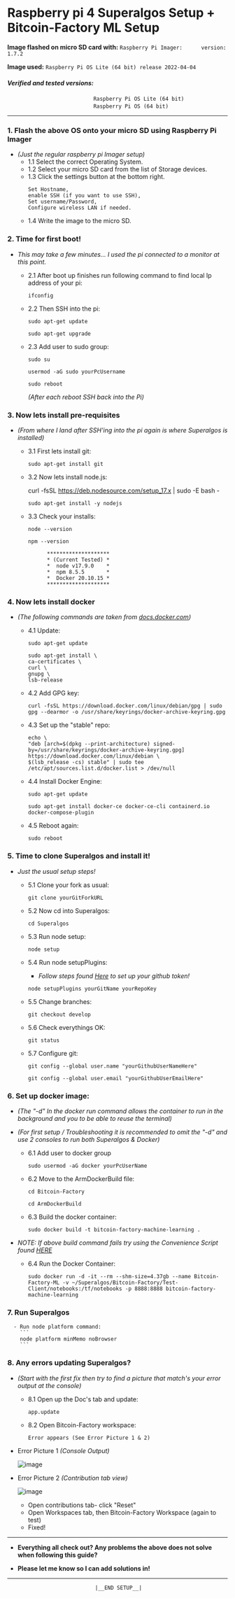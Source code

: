 # __Raspberry pi 4 Superalgos Setup + Bitcoin-Factory ML Setup__
	
**Image flashed on micro SD card with:** `Raspberry Pi Imager:      version: 1.7.2`


**Image used:** `Raspberry Pi OS Lite (64 bit) release 2022-04-04`

#### _Verified and tested versions:_ <br> 
&nbsp;   &nbsp;   &nbsp;   &nbsp;   &nbsp; &nbsp;   &nbsp;   &nbsp;   &nbsp;   &nbsp;  &nbsp;   &nbsp;   &nbsp;   &nbsp;   &nbsp;  &nbsp;   &nbsp;   &nbsp;   &nbsp;   &nbsp;  &nbsp;   &nbsp;   &nbsp;   &nbsp;   &nbsp;
`Raspberry Pi OS Lite (64 bit)`<br>
&nbsp;   &nbsp;   &nbsp;  &nbsp;   &nbsp; &nbsp;   &nbsp;   &nbsp;   &nbsp;   &nbsp;  &nbsp;   &nbsp;   &nbsp;   &nbsp;   &nbsp;  &nbsp;   &nbsp;   &nbsp;   &nbsp;   &nbsp;  &nbsp;   &nbsp;   &nbsp;   &nbsp;  &nbsp;
`Raspberry Pi OS (64 bit)`

***

### __1. Flash the above OS onto your micro SD using Raspberry Pi Imager__
  - _(Just the regular raspberry pi Imager setup)_
    - 1.1 Select the correct Operating System.
    - 1.2 Select your micro SD card from the list of Storage devices.
    - 1.3 Click the settings button at the bottom right.
    	```
	  Set Hostname,
	  enable SSH (if you want to use SSH),
	  Set username/Password,
	  Configure wireless LAN if needed.
	  
     - 1.4 Write the image to the micro SD.



### __2.  Time for first boot!__	 
- _This may take a few minutes... I used the pi connected to a monitor at this point._        

    - 2.1 After boot up finishes run following command to find local Ip address of your pi:
    	  
          ifconfig
	  

    - 2.2 Then SSH into the pi:

	   ```     	   
	   sudo apt-get update
	   ```
	   ``` 
	   sudo apt-get upgrade
	   ```	   
		
     - 2.3 Add user to sudo group: 
 
     	    
           sudo su
	   ```
	   usermod -aG sudo yourPcUsername
	   ```
           sudo reboot


       _(After each reboot SSH back into the Pi)_   
       

                                    

### __3.  Now lets install pre-requisites__

  - _(From where I land after SSH'ing into the pi again is where Superalgos is installed)_

      - 3.1 First lets install git:
      
            sudo apt-get install git



       - 3.2 Now lets install node.js:
       	     
	     curl -fsSL https://deb.nodesource.com/setup_17.x | sudo -E bash -
	     ```
	     sudo apt-get install -y nodejs
	     ```


       - 3.3 Check your installs:
 	     ```
 	     node --version
	     ```
	     ```
	     npm --version
	     ```


                   ********************
				   * (Current Tested) *
				   *  node v17.9.0    *
				   *  npm 8.5.5       *  
				   *  Docker 20.10.15 *
                   ******************** 
        


### __4. Now lets install docker__
  - _(The following commands are taken from [docs.docker.com](https://docs.docker.com/engine/install/debian/#installation-methods))_

	- 4.1 Update:
 	     ```
	     sudo apt-get update
	     ```
	     ```
	     sudo apt-get install \
	     ca-certificates \
	     curl \
	     gnupg \
	     lsb-release
	     ```

	- 4.2 Add GPG key:
 	     ```
	     curl -fsSL https://download.docker.com/linux/debian/gpg | sudo gpg --dearmor -o /usr/share/keyrings/docker-archive-keyring.gpg
	     ```


	 - 4.3 Set up the "stable" repo:
 	     ```
	     echo \
	     "deb [arch=$(dpkg --print-architecture) signed-by=/usr/share/keyrings/docker-archive-keyring.gpg] https://download.docker.com/linux/debian \
	     $(lsb_release -cs) stable" | sudo tee /etc/apt/sources.list.d/docker.list > /dev/null
	     ```
	  
	 - 4.4 Install Docker Engine:
 	     ```
	     sudo apt-get update
	     ```
	     ```
	     sudo apt-get install docker-ce docker-ce-cli containerd.io docker-compose-plugin
	     ```

	 - 4.5  Reboot again:
 	     ```
	     sudo reboot
	     ```


### __5.  Time to clone Superalgos and install it!__

  - _Just the usual setup steps!_
  
	- 5.1 Clone your fork as usual:
 	     ```
	     git clone yourGitForkURL
	     ```
	- 5.2 Now cd into Superalgos:
 	     ```
	     cd Superalgos
	     ```
	  
	- 5.3 Run node setup:
 	     ```
	     node setup
	     ```

	- 5.4 Run node setupPlugins:
	  - _Follow steps found [Here](https://github.com/Superalgos/Superalgos#two-get-your-githubcom-personal-access-token) to set up your github token!_
	  
 	   ```
	   node setupPlugins yourGitName yourRepoKey
	   ```
	- 5.5 Change branches:
 	     ```
	     git checkout develop
	     ```
	- 5.6 Check everythings OK:
 	     ```
	     git status
	     ```
	- 5.7 Configure git:
		 ```
		 git config --global user.name "yourGithubUserNameHere"
		 ```
		 ```
		 git config --global user.email "yourGithubUserEmailHere"
	  
### __6. Set up docker image:__
  - _(The "-d" In the docker run command allows the container to run in the background and you to be able to reuse the terminal)_
  - _(For first setup / Troubleshooting it is recommended to omit the "-d" and use 2 consoles to run both Superalgos & Docker)_
  
    - 6.1 Add user to docker group
      ```
      sudo usermod -aG docker yourPcUserName
      ```
    - 6.2 Move to the ArmDockerBuild file:
      ```
      cd Bitcoin-Factory
      ```
      ```
      cd ArmDockerBuild
      ```
      
    - 6.3 Build the docker container:
      ```
      sudo docker build -t bitcoin-factory-machine-learning .
      ```
  - _NOTE: If above build command fails try using the Convenience Script found [HERE](https://docs.docker.com/engine/install/debian/#install-using-the-convenience-script)_
  
    - 6.4 Run the Docker Container:
      ```
      sudo docker run -d -it --rm --shm-size=4.37gb --name Bitcoin-Factory-ML -v ~/Superalgos/Bitcoin-Factory/Test-Client/notebooks:/tf/notebooks -p 8888:8888 bitcoin-factory-machine-learning
      ```

### __7. Run Superalgos__ 
   
      - Run node platform command:
        ```
        node platform minMemo noBrowser
        ```

### __8.  Any errors updating Superalgos?__
  - _(Start with the first fix then try to find a picture that match's your error output at the console)_
    - 8.1 Open up the Doc's tab and update:
      ```
      app.update
      ```
     - 8.2 Open Bitcoin-Factory workspace:
       ```
       Error appears (See Error Picture 1 & 2)
       ```
			
- Error Picture 1 _(Console Output)_

  ![image](https://raw.githubusercontent.com/theblockchainarborist/Superalgos-Guides/main/Error%20Pictures/Error_1.png)

- Error Picture 2 _(Contribution tab view)_

  ![image](https://github.com/theblockchainarborist/Superalgos-Guides/blob/main/Error%20Pictures/Error_2.png?raw=true)
	

  - Open contributions tab- click "Reset"
  - Open Workspaces tab, then Bitcoin-Factory Workspace (again to test)
   - Fixed!         



***
 - __Everything all check out? Any problems the above does not solve when following this guide?__
    
 - __Please let me know so I can add solutions in!__                                              
  ***




      							|__END SETUP__|
								  



